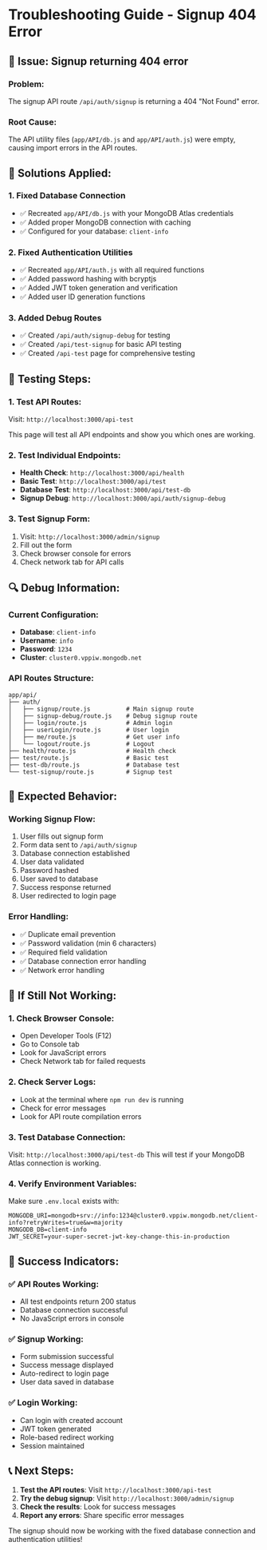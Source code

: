 # Troubleshooting Guide - Signup 404 Error

## 🚨 **Issue: Signup returning 404 error**

### **Problem:**
The signup API route `/api/auth/signup` is returning a 404 "Not Found" error.

### **Root Cause:**
The API utility files (`app/API/db.js` and `app/API/auth.js`) were empty, causing import errors in the API routes.

## 🔧 **Solutions Applied:**

### **1. Fixed Database Connection**
- ✅ Recreated `app/API/db.js` with your MongoDB Atlas credentials
- ✅ Added proper MongoDB connection with caching
- ✅ Configured for your database: `client-info`

### **2. Fixed Authentication Utilities**
- ✅ Recreated `app/API/auth.js` with all required functions
- ✅ Added password hashing with bcryptjs
- ✅ Added JWT token generation and verification
- ✅ Added user ID generation functions

### **3. Added Debug Routes**
- ✅ Created `/api/auth/signup-debug` for testing
- ✅ Created `/api/test-signup` for basic API testing
- ✅ Created `/api-test` page for comprehensive testing

## 🧪 **Testing Steps:**

### **1. Test API Routes:**
Visit: `http://localhost:3000/api-test`

This page will test all API endpoints and show you which ones are working.

### **2. Test Individual Endpoints:**
- **Health Check**: `http://localhost:3000/api/health`
- **Basic Test**: `http://localhost:3000/api/test`
- **Database Test**: `http://localhost:3000/api/test-db`
- **Signup Debug**: `http://localhost:3000/api/auth/signup-debug`

### **3. Test Signup Form:**
1. Visit: `http://localhost:3000/admin/signup`
2. Fill out the form
3. Check browser console for errors
4. Check network tab for API calls

## 🔍 **Debug Information:**

### **Current Configuration:**
- **Database**: `client-info`
- **Username**: `info`
- **Password**: `1234`
- **Cluster**: `cluster0.vppiw.mongodb.net`

### **API Routes Structure:**
```
app/api/
├── auth/
│   ├── signup/route.js          # Main signup route
│   ├── signup-debug/route.js    # Debug signup route
│   ├── login/route.js           # Admin login
│   ├── userLogin/route.js       # User login
│   ├── me/route.js              # Get user info
│   └── logout/route.js          # Logout
├── health/route.js              # Health check
├── test/route.js                # Basic test
├── test-db/route.js             # Database test
└── test-signup/route.js         # Signup test
```

## 🎯 **Expected Behavior:**

### **Working Signup Flow:**
1. User fills out signup form
2. Form data sent to `/api/auth/signup`
3. Database connection established
4. User data validated
5. Password hashed
6. User saved to database
7. Success response returned
8. User redirected to login page

### **Error Handling:**
- ✅ Duplicate email prevention
- ✅ Password validation (min 6 characters)
- ✅ Required field validation
- ✅ Database connection error handling
- ✅ Network error handling

## 🚨 **If Still Not Working:**

### **1. Check Browser Console:**
- Open Developer Tools (F12)
- Go to Console tab
- Look for JavaScript errors
- Check Network tab for failed requests

### **2. Check Server Logs:**
- Look at the terminal where `npm run dev` is running
- Check for error messages
- Look for API route compilation errors

### **3. Test Database Connection:**
Visit: `http://localhost:3000/api/test-db`
This will test if your MongoDB Atlas connection is working.

### **4. Verify Environment Variables:**
Make sure `.env.local` exists with:
```env
MONGODB_URI=mongodb+srv://info:1234@cluster0.vppiw.mongodb.net/client-info?retryWrites=true&w=majority
MONGODB_DB=client-info
JWT_SECRET=your-super-secret-jwt-key-change-this-in-production
```

## 🎉 **Success Indicators:**

### **✅ API Routes Working:**
- All test endpoints return 200 status
- Database connection successful
- No JavaScript errors in console

### **✅ Signup Working:**
- Form submission successful
- Success message displayed
- Auto-redirect to login page
- User data saved in database

### **✅ Login Working:**
- Can login with created account
- JWT token generated
- Role-based redirect working
- Session maintained

## 📞 **Next Steps:**

1. **Test the API routes**: Visit `http://localhost:3000/api-test`
2. **Try the debug signup**: Visit `http://localhost:3000/admin/signup`
3. **Check the results**: Look for success messages
4. **Report any errors**: Share specific error messages

The signup should now be working with the fixed database connection and authentication utilities! 